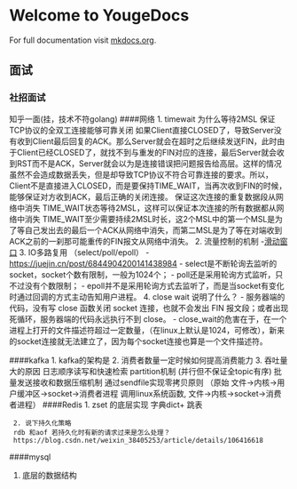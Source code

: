 # Welcome to YougeDocs

For full documentation visit [mkdocs.org](https://www.mkdocs.org).

## 面试
### 社招面试
知乎一面(挂，技术不符golang)
####网络
     1. timewait 为什么等待2MSL
     保证TCP协议的全双工连接能够可靠关闭
     如果Client直接CLOSED了，导致Server没有收到Client最后回复的ACK。那么Server就会在超时之后继续发送FIN，此时由于Client已经CLOSED了，就找不到与重发的FIN对应的连接，最后Server就会收到RST而不是ACK，Server就会以为是连接错误把问题报告给高层。这样的情况虽然不会造成数据丢失，但是却导致TCP协议不符合可靠连接的要求。所以，Client不是直接进入CLOSED，而是要保持TIME_WAIT，当再次收到FIN的时候，能够保证对方收到ACK，最后正确的关闭连接。
     保证这次连接的重复数据段从网络中消失
     TIME_WAIT状态等待2MSL，这样可以保证本次连接的所有数据都从网络中消失
     TIME_WAIT至少需要持续2MSL时长，这2个MSL中的第一个MSL是为了等自己发出去的最后一个ACK从网络中消失，而第二MSL是为了等在对端收到ACK之前的一刹那可能重传的FIN报文从网络中消失。
     2. 流量控制的机制
     -[滑动窗口](https://zhuanlan.zhihu.com/p/133307545)
     3. IO多路复用 （select/poll/epoll）
     - https://juejin.cn/post/6844904200141438984
     - select是不断轮询去监听的socket，socket个数有限制，一般为1024个； 
     - poll还是采用轮询方式监听，只不过没有个数限制；
     - epoll并不是采用轮询方式去监听了，而是当socket有变化时通过回调的方式主动告知用户进程。
     4. close wait 说明了什么？
     - 服务器端的代码，没有写 close 函数关闭 socket 连接，也就不会发出 FIN 报文段；或者出现死循环，服务器端的代码永远执行不到 close。
     - close_wait的危害在于，在一个进程上打开的文件描述符超过一定数量，（在linux上默认是1024，可修改），新来的socket连接就无法建立了，因为每个socket连接也算是一个文件描述符。
     
####kafka
     1. kafka的架构是
     2. 消费者数量一定时候如何提高消费能力
     3. 吞吐量大的原因
     日志顺序读写和快速检索
     partition机制 (并行但不保证全topic有序)
     批量发送接收和数据压缩机制
     通过sendfile实现零拷贝原则
     （原始 文件->内核->用户缓冲区->socket->消费者进程  调用linux系统函数, 文件->内核->socket->消费者进程）
####Redis
     1. zset 的底层实现 
      字典dict+ 跳表
 
     2. 说下持久化策略
     rdb 和aof 若持久化时有新的请求过来是怎么处理？
     https://blog.csdn.net/weixin_38405253/article/details/106416618
 
####mysql
  1. 底层的数据结构

